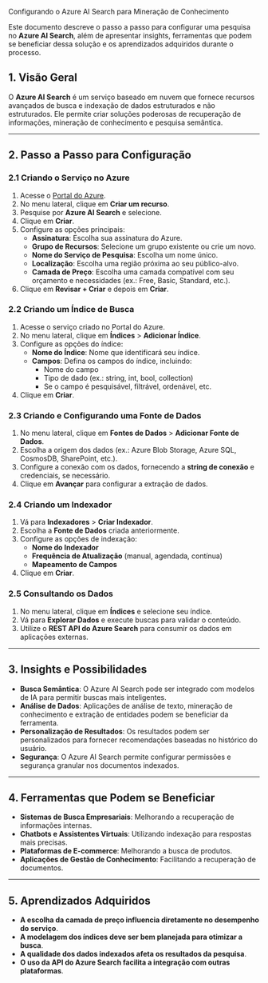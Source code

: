  Configurando o Azure AI Search para Mineração de Conhecimento

Este documento descreve o passo a passo para configurar uma pesquisa no **Azure AI Search**, além de apresentar insights, ferramentas que podem se beneficiar dessa solução e os aprendizados adquiridos durante o processo.

## 1. Visão Geral
O **Azure AI Search** é um serviço baseado em nuvem que fornece recursos avançados de busca e indexação de dados estruturados e não estruturados. Ele permite criar soluções poderosas de recuperação de informações, mineração de conhecimento e pesquisa semântica.

---

## 2. Passo a Passo para Configuração

### 2.1 Criando o Serviço no Azure
1. Acesse o [Portal do Azure](https://portal.azure.com/).
2. No menu lateral, clique em **Criar um recurso**.
3. Pesquise por **Azure AI Search** e selecione.
4. Clique em **Criar**.
5. Configure as opções principais:
   - **Assinatura**: Escolha sua assinatura do Azure.
   - **Grupo de Recursos**: Selecione um grupo existente ou crie um novo.
   - **Nome do Serviço de Pesquisa**: Escolha um nome único.
   - **Localização**: Escolha uma região próxima ao seu público-alvo.
   - **Camada de Preço**: Escolha uma camada compatível com seu orçamento e necessidades (ex.: Free, Basic, Standard, etc.).
6. Clique em **Revisar + Criar** e depois em **Criar**.

### 2.2 Criando um Índice de Busca
1. Acesse o serviço criado no Portal do Azure.
2. No menu lateral, clique em **Índices** > **Adicionar Índice**.
3. Configure as opções do índice:
   - **Nome do Índice**: Nome que identificará seu índice.
   - **Campos**: Defina os campos do índice, incluindo:
     - Nome do campo
     - Tipo de dado (ex.: string, int, bool, collection)
     - Se o campo é pesquisável, filtrável, ordenável, etc.
4. Clique em **Criar**.

### 2.3 Criando e Configurando uma Fonte de Dados
1. No menu lateral, clique em **Fontes de Dados** > **Adicionar Fonte de Dados**.
2. Escolha a origem dos dados (ex.: Azure Blob Storage, Azure SQL, CosmosDB, SharePoint, etc.).
3. Configure a conexão com os dados, fornecendo a **string de conexão** e credenciais, se necessário.
4. Clique em **Avançar** para configurar a extração de dados.

### 2.4 Criando um Indexador
1. Vá para **Indexadores** > **Criar Indexador**.
2. Escolha a **Fonte de Dados** criada anteriormente.
3. Configure as opções de indexação:
   - **Nome do Indexador**
   - **Frequência de Atualização** (manual, agendada, contínua)
   - **Mapeamento de Campos**
4. Clique em **Criar**.

### 2.5 Consultando os Dados
1. No menu lateral, clique em **Índices** e selecione seu índice.
2. Vá para **Explorar Dados** e execute buscas para validar o conteúdo.
3. Utilize o **REST API do Azure Search** para consumir os dados em aplicações externas.

---

## 3. Insights e Possibilidades
- **Busca Semântica**: O Azure AI Search pode ser integrado com modelos de IA para permitir buscas mais inteligentes.
- **Análise de Dados**: Aplicações de análise de texto, mineração de conhecimento e extração de entidades podem se beneficiar da ferramenta.
- **Personalização de Resultados**: Os resultados podem ser personalizados para fornecer recomendações baseadas no histórico do usuário.
- **Segurança**: O Azure AI Search permite configurar permissões e segurança granular nos documentos indexados.

---

## 4. Ferramentas que Podem se Beneficiar
- **Sistemas de Busca Empresariais**: Melhorando a recuperação de informações internas.
- **Chatbots e Assistentes Virtuais**: Utilizando indexação para respostas mais precisas.
- **Plataformas de E-commerce**: Melhorando a busca de produtos.
- **Aplicações de Gestão de Conhecimento**: Facilitando a recuperação de documentos.

---

## 5. Aprendizados Adquiridos
- **A escolha da camada de preço influencia diretamente no desempenho do serviço**.
- **A modelagem dos índices deve ser bem planejada para otimizar a busca**.
- **A qualidade dos dados indexados afeta os resultados da pesquisa**.
- **O uso da API do Azure Search facilita a integração com outras plataformas**.
